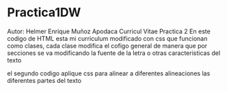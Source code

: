 # Practica1DW

Autor: Helmer Enrique Muñoz Apodaca
Curricul Vitae Practica 2
En este codigo de HTML esta mi curriculum modificado con css que funcionan como clases, cada clase modifica el cofigo general de manera que por secciones 
se va modificando la fuente de la letra o otras caracteristicas del texto

el segundo codigo aplique css para alinear a diferentes alineaciones las diferentes partes del texto
